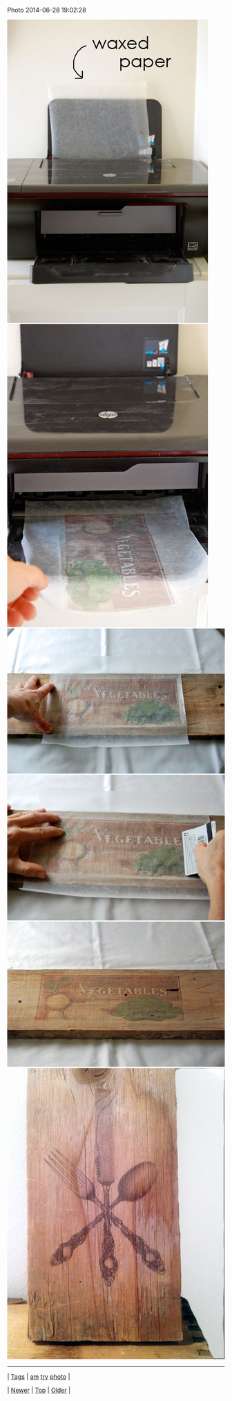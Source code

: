<!--
title: Photo 2014-06-28 19
date: 2020-06-28T15:27:00.338Z
tags: am, try, photo
-->


Photo 2014-06-28 19:02:28

![](90177210408-0.jpg)
![](90177210408-1.jpg)
![](90177210408-2.jpg)
![](90177210408-3.jpg)
![](90177210408-4.jpg)
![](90177210408-5.jpg)

<!--BOTTOM-POST-NAVIGATION-->
---

| [Tags](tags.md) | [am](tag-am.md) [try](tag-try.md) [photo](tag-photo.md) |

| [Newer](90159761460.md) | [Top](index.md) | [Older](90177895464.md) |